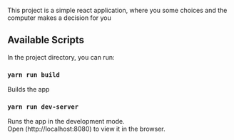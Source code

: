 This project is a simple react application, where you some choices and the computer makes a decision for you

## Available Scripts

In the project directory, you can run:

### `yarn run build`

Builds the app

### `yarn run dev-server`

Runs the app in the development mode.<br />
Open (http://localhost:8080) to view it in the browser.
